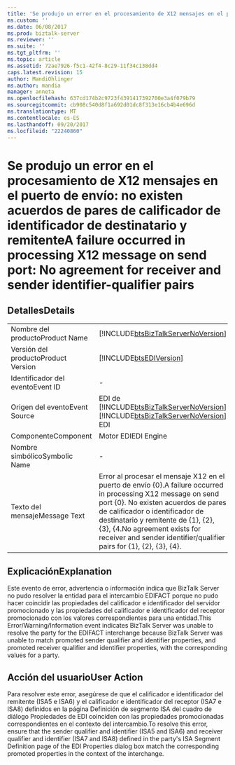 ```yaml
---
title: 'Se produjo un error en el procesamiento de X12 mensajes en el puerto de envío: no existen acuerdos de pares de calificador de identificador de destinatario y remitente | Documentos de Microsoft'
ms.custom: ''
ms.date: 06/08/2017
ms.prod: biztalk-server
ms.reviewer: ''
ms.suite: ''
ms.tgt_pltfrm: ''
ms.topic: article
ms.assetid: 72ae7926-f5c1-42f4-8c29-11f34c138dd4
caps.latest.revision: 15
author: MandiOhlinger
ms.author: mandia
manager: anneta
ms.openlocfilehash: 637cd174b2c9723f4391417392700e3a4f079b79
ms.sourcegitcommit: cb908c540d8f1a692d01dc8f313e16cb4b4e696d
ms.translationtype: MT
ms.contentlocale: es-ES
ms.lasthandoff: 09/20/2017
ms.locfileid: "22240860"
---
```

# <a name="a-failure-occurred-in-processing-x12-message-on-send-port-no-agreement-for-receiver-and-sender-identifier-qualifier-pairs"></a><span data-ttu-id="f49b1-102">Se produjo un error en el procesamiento de X12 mensajes en el puerto de envío: no existen acuerdos de pares de calificador de identificador de destinatario y remitente</span><span class="sxs-lookup"><span data-stu-id="f49b1-102">A failure occurred in processing X12 message on send port: No agreement for receiver and sender identifier-qualifier pairs</span></span>
## <a name="details"></a><span data-ttu-id="f49b1-103">Detalles</span><span class="sxs-lookup"><span data-stu-id="f49b1-103">Details</span></span>  
  
|||  
|-|-|  
|<span data-ttu-id="f49b1-104">Nombre del producto</span><span class="sxs-lookup"><span data-stu-id="f49b1-104">Product Name</span></span>|[!INCLUDE[btsBizTalkServerNoVersion](../includes/btsbiztalkservernoversion-md.md)]|  
|<span data-ttu-id="f49b1-105">Versión del producto</span><span class="sxs-lookup"><span data-stu-id="f49b1-105">Product Version</span></span>|[!INCLUDE[btsEDIVersion](../includes/btsediversion-md.md)]|  
|<span data-ttu-id="f49b1-106">Identificador del evento</span><span class="sxs-lookup"><span data-stu-id="f49b1-106">Event ID</span></span>|-|  
|<span data-ttu-id="f49b1-107">Origen del evento</span><span class="sxs-lookup"><span data-stu-id="f49b1-107">Event Source</span></span>|<span data-ttu-id="f49b1-108">EDI de [!INCLUDE[btsBizTalkServerNoVersion](../includes/btsbiztalkservernoversion-md.md)]</span><span class="sxs-lookup"><span data-stu-id="f49b1-108">[!INCLUDE[btsBizTalkServerNoVersion](../includes/btsbiztalkservernoversion-md.md)] EDI</span></span>|  
|<span data-ttu-id="f49b1-109">Componente</span><span class="sxs-lookup"><span data-stu-id="f49b1-109">Component</span></span>|<span data-ttu-id="f49b1-110">Motor EDI</span><span class="sxs-lookup"><span data-stu-id="f49b1-110">EDI Engine</span></span>|  
|<span data-ttu-id="f49b1-111">Nombre simbólico</span><span class="sxs-lookup"><span data-stu-id="f49b1-111">Symbolic Name</span></span>|-|  
|<span data-ttu-id="f49b1-112">Texto del mensaje</span><span class="sxs-lookup"><span data-stu-id="f49b1-112">Message Text</span></span>|<span data-ttu-id="f49b1-113">Error al procesar el mensaje X12 en el puerto de envío {0}.</span><span class="sxs-lookup"><span data-stu-id="f49b1-113">A failure occurred in processing X12 message on send port {0}.</span></span> <span data-ttu-id="f49b1-114">No existen acuerdos de pares de calificador o identificador de destinatario y remitente de {1}, {2}, {3}, \{4\.</span><span class="sxs-lookup"><span data-stu-id="f49b1-114">No agreement exists for receiver and sender identifier/qualifier pairs for {1}, {2}, {3}, {4}.</span></span>|  
  
## <a name="explanation"></a><span data-ttu-id="f49b1-115">Explicación</span><span class="sxs-lookup"><span data-stu-id="f49b1-115">Explanation</span></span>  
 <span data-ttu-id="f49b1-116">Este evento de error, advertencia o información indica que BizTalk Server no pudo resolver la entidad para el intercambio EDIFACT porque no pudo hacer coincidir las propiedades del calificador e identificador del servidor promocionado y las propiedades del calificador e identificador del receptor promocionado con los valores correspondientes para una entidad.</span><span class="sxs-lookup"><span data-stu-id="f49b1-116">This Error/Warning/Information event indicates BizTalk Server was unable to resolve the party for the EDIFACT interchange because BizTalk Server was unable to match promoted sender qualifier and identifier properties, and promoted receiver qualifier and identifier properties, with the corresponding values for a party.</span></span>  
  
## <a name="user-action"></a><span data-ttu-id="f49b1-117">Acción del usuario</span><span class="sxs-lookup"><span data-stu-id="f49b1-117">User Action</span></span>  
 <span data-ttu-id="f49b1-118">Para resolver este error, asegúrese de que el calificador e identificador del remitente (ISA5 e ISA6) y el calificador e identificador del receptor (ISA7 e ISA8) definidos en la página Definición de segmento ISA del cuadro de diálogo Propiedades de EDI coinciden con las propiedades promocionadas correspondientes en el contexto del intercambio.</span><span class="sxs-lookup"><span data-stu-id="f49b1-118">To resolve this error, ensure that the sender qualifier and identifier (ISA5 and ISA6) and receiver qualifier and identifier (ISA7 and ISA8) defined in the party's ISA Segment Definition page of the EDI Properties dialog box match the corresponding promoted properties in the context of the interchange.</span></span>